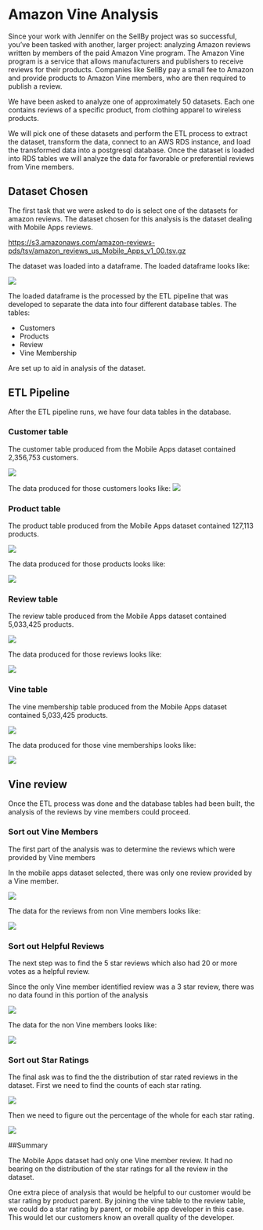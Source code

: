# Amazon Vine Analysis

Since your work with Jennifer on the SellBy project was so successful, you’ve been tasked with another, larger project: analyzing Amazon reviews written by members of the paid Amazon Vine program. The Amazon Vine program is a service that allows manufacturers and publishers to receive reviews for their products. Companies like SellBy pay a small fee to Amazon and provide products to Amazon Vine members, who are then required to publish a review.

We have been asked to analyze one of approximately 50 datasets. Each one contains reviews of a specific product, from clothing apparel to wireless products. 

We will pick one of these datasets and perform the ETL process to extract the dataset, transform the data, connect to an AWS RDS instance, and load the transformed data into a postgresql database. Once the dataset is loaded into RDS tables we will analyze the data for favorable or preferential reviews from Vine members. 

## Dataset Chosen

The first task that we were asked to do is select one of the datasets for amazon reviews. The dataset chosen for this analysis is the dataset dealing with Mobile Apps reviews.

https://s3.amazonaws.com/amazon-reviews-pds/tsv/amazon_reviews_us_Mobile_Apps_v1_00.tsv.gz


The dataset was loaded into a dataframe. The loaded dataframe looks like:

<img src="Resources/load_data.png">

The loaded dataframe is the processed by the ETL pipeline that was developed to separate the data into four different database tables. The tables:

<ul>
<li>Customers</li>
<li>Products</li>
<li>Review</li>
<li>Vine Membership</li>
</ul>

Are set up to aid in analysis of the dataset.



## ETL Pipeline

After the ETL pipeline runs, we have four data tables in the database.

### Customer table

The customer table produced from the Mobile Apps dataset contained 2,356,753 customers.

<img src="Resources/customer_count.png">

The data produced for those customers looks like:
<img src="Resources/customer_data.png">

### Product table

The product table produced from the Mobile Apps dataset contained 127,113 products.

<img src="Resources/product_count.png">

The data produced for those products looks like:

<img src="Resources/product_data.png">

### Review table

The review table produced from the Mobile Apps dataset contained 5,033,425 products.

<img src="Resources/review_count.png">

The data produced for those reviews looks like:

<img src="Resources/review_data.png">

### Vine table

The vine membership table produced from the Mobile Apps dataset contained 5,033,425 products.

<img src="Resources/vine_count.png">

The data produced for those vine memberships looks like:

<img src="Resources/vine_data.png">

## Vine review

Once the ETL process was done and the database tables had been built, the analysis of the reviews by vine members could proceed.

### Sort out Vine Members

The first part of the analysis was to determine the reviews which were provided by Vine members

In the mobile apps dataset selected, there was only one review provided by a Vine member.

<img src="Resources/vine_analysis_yes_data.png">

The data for the reviews from non Vine members looks like:

<img src="Resources/vine_analysis_no_data.png">

### Sort out Helpful Reviews

The next step was to find the 5 star reviews which also had 20 or more votes as a helpful review.

Since the only Vine member identified review was a 3 star review, there was no data found in this portion of the analysis

<img src="Resources/vine_analysis_yes_helpful_data.png">

The data for the non Vine members looks like:

<img src="Resources/vine_analysis_no_helpful_data.png">

### Sort out Star Ratings

The final ask was to find the the distribution of star rated reviews in the dataset. First we need to find the counts of each star rating.

<img src="Resources/vine_analysis_total.png">

Then we need to figure out the percentage of the whole for each star rating.

<img src="Resources/vine_analysis_by_star_total.png">

##Summary

The Mobile Apps dataset had only one Vine member review. It had no bearing on the distribution of the star ratings for all the review in the dataset.  

One extra piece of analysis that would be helpful to our customer would be star rating by product parent. By joining the vine table to the review table, we could do a star rating by parent, or mobile app developer in this case. This would let our customers know an overall quality of the developer.   